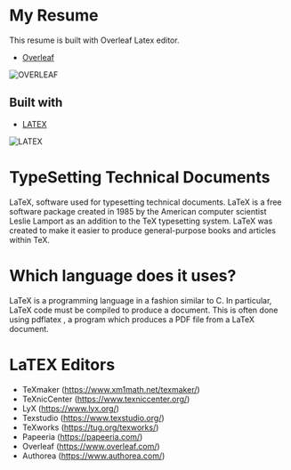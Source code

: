 # My Resume
This resume is built with Overleaf Latex editor.

- [Overleaf](https://www.overleaf.com/)

![OVERLEAF](https://user-images.githubusercontent.com/72095693/172040747-759f7d85-206c-4572-aaba-548a7fd770ea.png)

## Built with

- [LATEX](https://www.overleaf.com/)

![LATEX](https://user-images.githubusercontent.com/72095693/172040375-3b454d56-20c8-4c98-a999-b7e6f26324de.png)




# TypeSetting Technical Documents

LaTeX, software used for typesetting technical documents. LaTeX is a free software package created in 1985 by the American computer scientist Leslie Lamport as an addition to the TeX typesetting system. LaTeX was created to make it easier to produce general-purpose books and articles within TeX.

 # Which language does it uses?
LaTeX is a programming language in a fashion similar to C. In particular, LaTeX code must be compiled to produce a document. This is often done using pdflatex , a program which produces a PDF file from a LaTeX document.

# LaTEX Editors

- TeXmaker (https://www.xm1math.net/texmaker/)
- TeXnicCenter (https://www.texniccenter.org/)
- LyX (https://www.lyx.org/)
- Texstudio (https://www.texstudio.org/)
- TeXworks (https://tug.org/texworks/)
- Papeeria (https://papeeria.com/)
- Overleaf (https://www.overleaf.com/)
- Authorea (https://www.authorea.com/)

